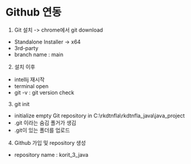 # Github 연동

1. Git 설치 -> chrome에서 git download
- Standalone Installer -> x64
- 3rd-party
- branch name : main

2. 설치 이후
- intellij 재시작
- terminal open
- git -v : git version check

3. git init
- initialize empty Git repository in C:\rkdtnfla\rkdtnfla_java\java_project
- .git 이라는 숨김 폴거가 생김
- .git이 있는 폴더를 업로드

4. Github 가입 및 repository 생성
- repository name : korit_3_java